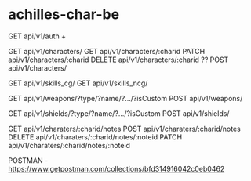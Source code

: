 # achilles-char-be

GET 	api/v1/auth +

GET 	api/v1/characters/
GET 	api/v1/characters/:charid
PATCH	api/v1/characters/:charid
DELETE  api/v1/characters/:charid ??
POST    api/v1/characters/

GET		api/v1/skills_cg/
GET		api/v1/skills_ncg/

GET		api/v1/weapons/?type/?name/?.../?isCustom
POST	api/v1/weapons/

GET		api/v1/shields/?type/?name/?.../?isCustom
POST	api/v1/shields/

GET		api/v1/charaters/:charid/notes
POST	api/v1/charaters/:charid/notes
DELETE	api/v1/charaters/:charid/notes/:noteid
PATCH	api/v1/charaters/:charid/notes/:noteid

POSTMAN - https://www.getpostman.com/collections/bfd314916042c0eb0462